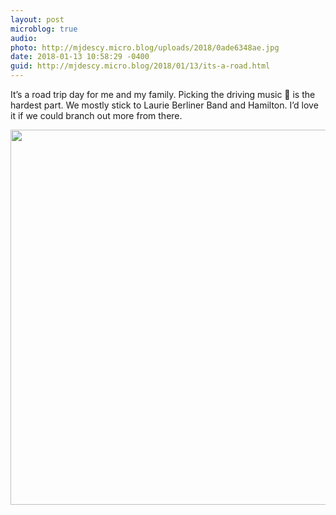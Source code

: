 ```yaml
---
layout: post
microblog: true
audio: 
photo: http://mjdescy.micro.blog/uploads/2018/0ade6348ae.jpg
date: 2018-01-13 10:58:29 -0400
guid: http://mjdescy.micro.blog/2018/01/13/its-a-road.html
---
```

It’s a road trip day for me and my family. Picking the driving music 🎵 is the hardest part. We mostly stick to Laurie Berliner Band and Hamilton. I’d love it if we could branch out more from there.

<img src="http://mjdescy.micro.blog/uploads/2018/0ade6348ae.jpg" width="599" height="600" />
